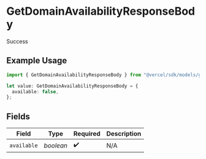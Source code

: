 # GetDomainAvailabilityResponseBody

Success

## Example Usage

```typescript
import { GetDomainAvailabilityResponseBody } from "@vercel/sdk/models/getdomainavailabilityop.js";

let value: GetDomainAvailabilityResponseBody = {
  available: false,
};
```

## Fields

| Field              | Type               | Required           | Description        |
| ------------------ | ------------------ | ------------------ | ------------------ |
| `available`        | *boolean*          | :heavy_check_mark: | N/A                |